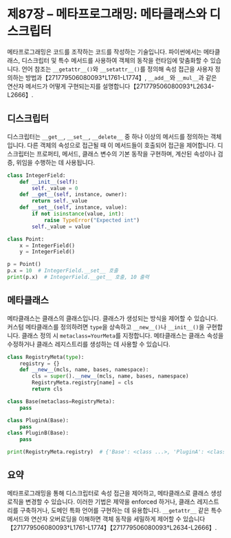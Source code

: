 # 제87장 – 메타프로그래밍: 메타클래스와 디스크립터

메타프로그래밍은 코드를 조작하는 코드를 작성하는 기술입니다. 파이썬에서는 메타클래스, 디스크립터 및 특수 메서드를 사용하여 객체의 동작을 런타임에 맞춤화할 수 있습니다. 언어 참조는 `__getattr__()`와 `__setattr__()`를 정의해 속성 접근을 사용자 정의하는 방법과【271779506080093†L1761-L1774】, `__add__`와 `__mul__`과 같은 연산자 메서드가 어떻게 구현되는지를 설명합니다【271779506080093†L2634-L2666】.

## 디스크립터

디스크립터는 `__get__`, `__set__`, `__delete__` 중 하나 이상의 메서드를 정의하는 객체입니다. 다른 객체의 속성으로 접근될 때 이 메서드들이 호출되어 접근을 제어합니다. 디스크립터는 프로퍼티, 메서드, 클래스 변수의 기본 동작을 구현하며, 계산된 속성이나 검증, 위임을 수행하는 데 사용됩니다.

```python
class IntegerField:
    def __init__(self):
        self._value = 0
    def __get__(self, instance, owner):
        return self._value
    def __set__(self, instance, value):
        if not isinstance(value, int):
            raise TypeError("Expected int")
        self._value = value

class Point:
    x = IntegerField()
    y = IntegerField()

p = Point()
p.x = 10  # IntegerField.__set__ 호출
print(p.x)  # IntegerField.__get__ 호출, 10 출력
```

## 메타클래스

메타클래스는 클래스의 클래스입니다. 클래스가 생성되는 방식을 제어할 수 있습니다. 커스텀 메타클래스를 정의하려면 `type`을 상속하고 `__new__()`나 `__init__()`을 구현합니다. 클래스 정의 시 `metaclass=YourMeta`를 지정합니다. 메타클래스는 클래스 속성을 수정하거나 클래스 레지스트리를 생성하는 데 사용할 수 있습니다.

```python
class RegistryMeta(type):
    registry = {}
    def __new__(mcls, name, bases, namespace):
        cls = super().__new__(mcls, name, bases, namespace)
        RegistryMeta.registry[name] = cls
        return cls

class Base(metaclass=RegistryMeta):
    pass

class PluginA(Base):
    pass
class PluginB(Base):
    pass

print(RegistryMeta.registry)  # {'Base': <class ...>, 'PluginA': <class ...>, 'PluginB': <class ...>}
```

## 요약

메타프로그래밍을 통해 디스크립터로 속성 접근을 제어하고, 메타클래스로 클래스 생성 로직을 변경할 수 있습니다. 이러한 기법은 제약을 enforced 하거나, 클래스 레지스트리를 구축하거나, 도메인 특화 언어를 구현하는 데 유용합니다. `__getattr__` 같은 특수 메서드와 연산자 오버로딩을 이해하면 객체 동작을 세밀하게 제어할 수 있습니다【271779506080093†L1761-L1774】【271779506080093†L2634-L2666】.
